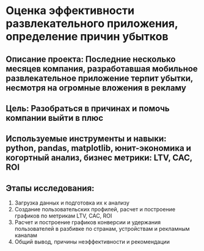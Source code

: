 # Оценка эффективности развлекательного приложения, определение причин убытков
## Описание проекта: Последние несколько месяцев компания, разработавшая мобильное развлекательное приложение терпит убытки, несмотря на огромные вложения в рекламу
## Цель: Разобраться в причинах и помочь компании выйти в плюс
## Используемые инструменты и навыки: python, pandas, matplotlib, юнит-экономика и когортный анализ, бизнес метрики: LTV, CAC, ROI
## Этапы исследования:
1. Загрузка данных и подготовка их к анализу
2. Создание пользовательских профилей, расчет и построение графиков по метрикам LTV, CAC, ROI
3. Расчет и построение графиков конверсии и удержания пользователей в разбивке по странам, устройствам и рекламным каналам
4. Общий вывод, причины неэффективности и рекомендации

